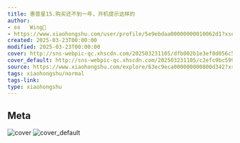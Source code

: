 ```yaml
---
title: 惠普星15.购买还不到一年，开机提示这样的
author:
- ʚɞ   Wing💫
- https://www.xiaohongshu.com/user/profile/5e9ebdaa00000000010062d1?xsec_token=undefined
created: 2025-03-23T00:00:00
modified: 2025-03-23T00:00:00
cover: http://sns-webpic-qc.xhscdn.com/202503231105/dfb002b1e3ef0d056c58c5659b9e30c8/1000g0082232geaefi0605nkunml08omhnb2aig0!nc_n_webp_prv_1
cover_default: http://sns-webpic-qc.xhscdn.com/202503231105/c2efc9bc5996afe35838b2191edfc322/1000g0082232geaefi0605nkunml08omhnb2aig0!nc_n_webp_mw_1
source: https://www.xiaohongshu.com/explore/63ec9eca000000000800d342?xsec_token=AB0k5GtC8LydIgVXOefaZdyb_ZvVvxkMGDXwC2xDT7tGA=
tags: xiaohongshu/normal
tags-link:
type: xiaohongshu
---
```


## Meta

![cover](http://sns-webpic-qc.xhscdn.com/202503231105/dfb002b1e3ef0d056c58c5659b9e30c8/1000g0082232geaefi0605nkunml08omhnb2aig0!nc_n_webp_prv_1)
![cover_default](http://sns-webpic-qc.xhscdn.com/202503231105/c2efc9bc5996afe35838b2191edfc322/1000g0082232geaefi0605nkunml08omhnb2aig0!nc_n_webp_mw_1)
